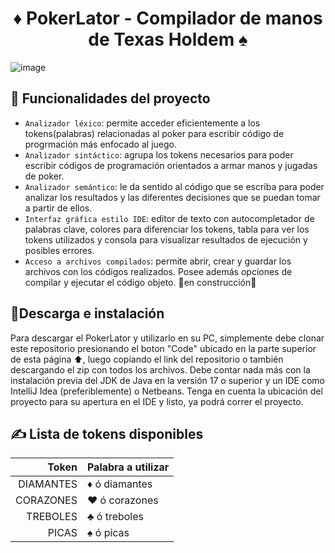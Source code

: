 <h1 align="center">
♦️ PokerLator - Compilador de manos de Texas Holdem  ♠️
</h1>

![image](https://github.com/sanTorres770/compilador-Pokerlator/assets/104399353/820ac28a-ffb5-400a-90f8-efd6c9ed7242)

## 🔨 Funcionalidades del proyecto

- `Analizador léxico`: permite acceder eficientemente a los tokens(palabras) relacionadas al poker para escribir código de progrmación más enfocado al juego.
- `Analizador sintáctico`: agrupa los tokens necesarios para poder escribir códigos de programación orientados a armar manos y jugadas de poker.
- `Analizador semántico`: le da sentido al código que se escriba para poder analizar los resultados y las diferentes decisiones que se puedan tomar a partir de ellos.
- `Interfaz gráfica estilo IDE`: editor de texto con autocompletador de palabras clave, colores para diferenciar los tokens, tabla para ver los tokens utilizados y consola para visualizar resultados de ejecución y posibles errores.
- `Acceso a archivos compilados`: permite abrir, crear y guardar los archivos con los códigos realizados. Posee además opciones de compilar y ejecutar el código objeto. 🚧en construcción🚧

## 🔻Descarga e instalación

Para descargar el PokerLator y utilizarlo en su PC, simplemente debe clonar este repositorio presionando el boton "Code" ubicado en la parte superior de esta página ⬆️, luego copiando el link del repositorio o también descargando el zip con todos los archivos.
Debe contar nada más con la instalación previa del JDK de Java en la versión 17 o superior y un IDE como IntelliJ Idea (preferiblemente) o Netbeans.
Tenga en cuenta la ubicación del proyecto para su apertura en el IDE y listo, ya podrá correr el proyecto.

## ✍️ Lista de tokens disponibles

| Token | Palabra a utilizar |
|-----:|-----------|
|     DIAMANTES| ♦ ó diamantes|
|     CORAZONES| ♥ ó corazones|
|     TREBOLES| ♣ ó treboles       |
| PICAS| ♠ ó picas |



